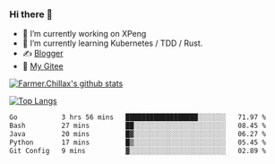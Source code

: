 ### Hi there 👋

- 🔭 I’m currently working on XPeng
- 🌱 I’m currently learning Kubernetes / TDD / Rust.
- ✍️ [Blogger](https://blog.farmer233.top)
- 🤔 [My Gitee](https://gitee.com/Farmer-chong)


[![Farmer.Chillax's github stats](https://github-readme-stats.vercel.app/api?username=FarmerChillax)](https://github.com/anuraghazra/github-readme-stats)

[![Top Langs](https://github-readme-stats.vercel.app/api/top-langs/?username=FarmerChillax&layout=compact&hide=html,css,javascript)](https://github.com/anuraghazra/github-readme-stats)


<a href="https://wakatime.com/@Farmer"> </a>
          <!--START_SECTION:waka-->

```txt
Go           3 hrs 56 mins   ██████████████████░░░░░░░   71.97 %
Bash         27 mins         ██░░░░░░░░░░░░░░░░░░░░░░░   08.45 %
Java         20 mins         █▓░░░░░░░░░░░░░░░░░░░░░░░   06.27 %
Python       17 mins         █▒░░░░░░░░░░░░░░░░░░░░░░░   05.45 %
Git Config   9 mins          ▓░░░░░░░░░░░░░░░░░░░░░░░░   02.89 %
```

<!--END_SECTION:waka-->



<!--
**Farmer-chong/Farmer-chong** is a ✨ _special_ ✨ repository because its `README.md` (this file) appears on your GitHub profile.

Here are some ideas to get you started:

- 🔭 I’m currently working on ...
- 🌱 I’m currently learning ...
- 👯 I’m looking to collaborate on ...
- 🤔 I’m looking for help with ...
- 💬 Ask me about ...
- 📫 How to reach me: ...
- 😄 Pronouns: ...
- ⚡ Fun fact: ...
-->
